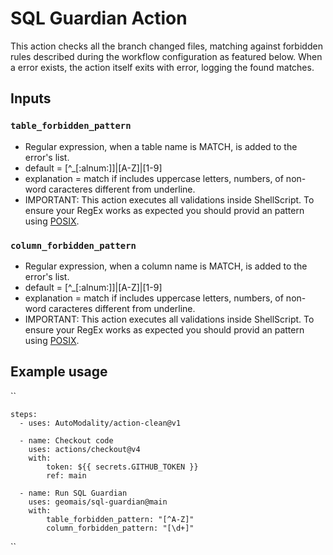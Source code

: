 # SQL Guardian Action

This action checks all the branch changed files, matching against forbidden rules described during the workflow configuration as featured below. When a error exists, the action itself exits with error, logging the found matches.

## Inputs

### `table_forbidden_pattern`

- Regular expression, when a table name is MATCH, is added to the error's list.
- default = [^_[:alnum:]]|[A-Z]|[1-9]
- explanation = match if includes uppercase letters, numbers, of non-word caracteres different from underline.
- IMPORTANT: This action executes all validations inside ShellScript. To ensure your RegEx works as expected you should provid an pattern using [POSIX](https://www.regular-expressions.info/posixbrackets.html). 

### `column_forbidden_pattern`

- Regular expression, when a column name is MATCH, is added to the error's list.
- default = [^_[:alnum:]]|[A-Z]|[1-9]
- explanation = match if includes uppercase letters, numbers, of non-word caracteres different from underline.
- IMPORTANT: This action executes all validations inside ShellScript. To ensure your RegEx works as expected you should provid an pattern using [POSIX](https://www.regular-expressions.info/posixbrackets.html). 

## Example usage

``

    steps:
      - uses: AutoModality/action-clean@v1

      - name: Checkout code
        uses: actions/checkout@v4
        with:
            token: ${{ secrets.GITHUB_TOKEN }}
            ref: main

      - name: Run SQL Guardian
        uses: geomais/sql-guardian@main
        with:
            table_forbidden_pattern: "[^A-Z]"
            column_forbidden_pattern: "[\d+]"
          
``
